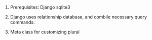 1. Prerequisites:  Django sqlite3

2. Django uses relationship database, and combile necessary query commands.

3. Meta class for customizing plural